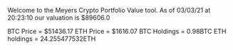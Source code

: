 Welcome to the Meyers Crypto Portfolio Value tool. 
As of 03/03/21 at 20:23:10 our valuation is $89606.0 

BTC Price = $51436.17
 ETH Price = $1616.07
BTC Holdings = 0.98BTC
 ETH holdings = 24.255477532ETH 
